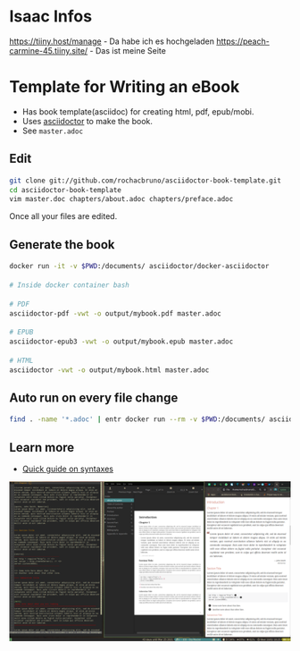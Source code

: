 # Isaac Infos
https://tiiny.host/manage  - Da habe ich es hochgeladen
https://peach-carmine-45.tiiny.site/   - Das ist meine Seite


# Template for Writing an eBook

- Has book template(asciidoc) for creating html, pdf, epub/mobi.
- Uses [asciidoctor](http://asciidoctor.org) to make the book.
- See `master.adoc`


## Edit


```bash
git clone git://github.com/rochacbruno/asciidoctor-book-template.git
cd asciidoctor-book-template
vim master.doc chapters/about.adoc chapters/preface.adoc
```

Once all your files are edited.


## Generate the book

```bash
docker run -it -v $PWD:/documents/ asciidoctor/docker-asciidoctor

# Inside docker container bash

# PDF
asciidoctor-pdf -vwt -o output/mybook.pdf master.adoc

# EPUB
asciidoctor-epub3 -vwt -o output/mybook.epub master.adoc

# HTML
asciidoctor -vwt -o output/mybook.html master.adoc
```

## Auto run on every file change

```bash
find . -name '*.adoc' | entr docker run --rm -v $PWD:/documents/ asciidoctor/docker-asciidoctor asciidoctor-pdf -vwt -o output/mybook.pdf master.adoc 
```

## Learn more

- [Quick guide on syntaxes](http://asciidoctor.org/docs/asciidoc-syntax-quick-reference/)


![Sample](./sample.png)
